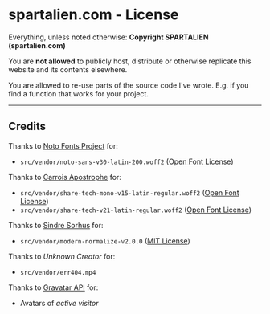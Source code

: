 # spartalien.com - License

Everything, unless noted otherwise: **Copyright SPARTALIEN (spartalien.com)**

You are **not allowed** to publicly host, distribute or otherwise replicate this website and its contents elsewhere.

You are allowed to re-use parts of the source code I've wrote. E.g. if you find a function that works for your project.

---




## Credits

Thanks to [Noto Fonts Project](https://github.com/notofonts) for:

- `src/vendor/noto-sans-v30-latin-200.woff2` ([Open Font License](https://scripts.sil.org/cms/scripts/page.php?site_id=nrsi&id=OFL))

Thanks to [Carrois Apostrophe](https://carrois.com/) for:

- `src/vendor/share-tech-mono-v15-latin-regular.woff2` ([Open Font License](https://scripts.sil.org/cms/scripts/page.php?site_id=nrsi&id=OFL))
- `src/vendor/share-tech-v21-latin-regular.woff2` ([Open Font License](https://scripts.sil.org/cms/scripts/page.php?site_id=nrsi&id=OFL))

Thanks to [Sindre Sorhus](https://github.com/sindresorhus) for:

- `src/vendor/modern-normalize-v2.0.0` ([MIT License](./src/vendor/modern-normalize-2.0.0/license))

Thanks to *Unknown Creator* for:

- `src/vendor/err404.mp4`

Thanks to [Gravatar API](https://gravatar.com/site/implement/) for:

- Avatars of *active visitor*
